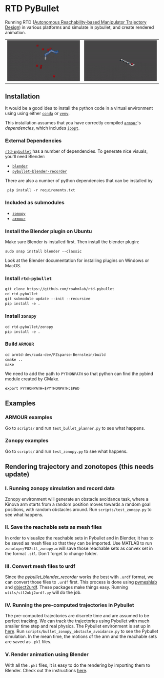 # RTD PyBullet
Running RTD ([Autonomous Reachability-based Manipulator Trajectory Design](https://arxiv.org/abs/2002.01591)) in various platforms and simulate in pybullet, and create rendered animation.

<table>
  <tr>
    <td><img src="data/gif/kinova_obstacle_avoidance.gif?raw=true" width="400"></td>
    <td><img src="data/gif/fetch_force_closure.gif?raw=true" width="400"></td>
  </tr>
</table>

## Installation
It would be a good idea to install the python code in a virtual environment using using either [`conda`](https://docs.conda.io/en/latest/) or [`venv`](https://docs.python.org/3/library/venv.html).

This installation assumes that you have correctly compiled [`armour`](https://github.com/roahmlab/armtd-dev)'s *dependencies*, which includes [`ipopt`](https://coin-or.github.io/Ipopt/).

### External Dependencies
[`rtd-pybullet`](https://github.com/roahmlab/rtd-pybullet) has a number of dependencies.  To generate nice visuals, you'll need Blender:

- [`blender`](https://www.blender.org/)
- [`pybullet-blender-recorder`](https://github.com/huy-ha/pybullet-blender-recorder) 

There are also a number of python dependencies that can be installed by 

     pip install -r requirements.txt

### Included as submodules
- [`zonopy`](https://github.com/roahmlab/zonopy)
- [`armour`](https://github.com/roahmlab/armtd-dev/tree/1719161629de9820625ad52bc8e42b7a01a6543d)

### Install the Blender plugin on Ubuntu
Make sure Blender is installed first. Then install the blender plugin:
    
    sudo snap install blender --classic

Look at the Blender documentation for installing plugins on Windows or MacOS.

### Install `rtd-pybullet`
    git clone https://github.com/roahmlab/rtd-pybullet
    cd rtd-pybullet
    git submodule update --init --recursive
    pip install -e .

### Install `zonopy`
    cd rtd-pybullet/zonopy
    pip install -e .

### Build `ARMOUR`
    cd armtd-dev/cuda-dev/PZsparse-Bernstein/build
    cmake ..
    make
We need to add the path to `PYTHONPATH` so that python can find the pybind module created by CMake.

    export PYTHONPATH=$PYTHONPATH:$PWD

## Examples
### ARMOUR examples
Go to `scripts/` and run `test_bullet_planner.py` to see what happens.
### Zonopy examples
Go to `scripts/` and run `test_zonopy.py` to see what happens.

## Rendering trajectory and zonotopes (this needs update)
### I. Running zonopy simulation and record data
Zonopy environment will generate an obstacle avoidance task, where a Kinova arm starts from a random position moves towards a random goal positions, with random obstacles around. Run `scripts/test_zonopy.py` to see what happens.

### II. Save the reachable sets as mesh files
In order to visualize the reachable sets in Pybullet and in Blender, it has to be saved as mesh files so that they can be imported. Use MATLAB to run `zonotope/FO2stl_zonopy.m` will save those reachable sets as convex set in the format `.stl`. Don't forget to change folder.

### III. Convert mesh files to urdf
Since the *pybullet_blender_recorder* works the best with `.urdf` format, we can convert those files to `.urdf` first. This process is done using [pymeshlab](https://pymeshlab.readthedocs.io/en/latest/) and [object2urdf](https://github.com/harvard-microrobotics/object2urdf). These packages make things easy. Running `utils/stl2obj2urdf.py` will do the job.

### IV. Running the pre-computed trajectories in Pybullet
The pre-computed trajectories are discrete time and are assumed to be perfect tracking. We can track the trajectories using Pybullet with much smaller time step and real physics. The Pybullet environment is set up in [here](https://github.com/Wangbaiyue007/rtd-pybullet/blob/master/bullet/bulletRtdEnv.py). Run `scripts/bullet_zonopy_obstacle_avoidance.py` to see the Pybullet simulation. In the mean time, the motions of the arm and the reachable sets are saved as `.pkl` files.

### V. Render animation using Blender
With all the `.pkl` files, it is easy to do the rendering by importing them to Blender. Check out the instructions [here](https://github.com/huy-ha/pybullet-blender-recorder).

